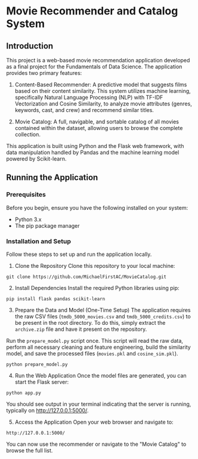 # Movie Recommender and Catalog System

## Introduction

This project is a web-based movie recommendation application developed as a final project for the Fundamentals of Data Science. The application provides two primary features:

1. Content-Based Recommender: A predictive model that suggests films based on their content similarity. This system utilizes machine learning, specifically Natural Language Processing (NLP) with TF-IDF Vectorization and Cosine Similarity, to analyze movie attributes (genres, keywords, cast, and crew) and recommend similar titles.

2. Movie Catalog: A full, navigable, and sortable catalog of all movies contained within the dataset, allowing users to browse the complete collection.

This application is built using Python and the Flask web framework, with data manipulation handled by Pandas and the machine learning model powered by Scikit-learn.

## Running the Application

### Prerequisites

Before you begin, ensure you have the following installed on your system:

- Python 3.x
- The pip package manager

### Installation and Setup
Follow these steps to set up and run the application locally.

1. Clone the Repository Clone this repository to your local machine:

```
git clone https://github.com/MichaelFirstAC/MovieCatalog.git
```

2. Install Dependencies Install the required Python libraries using pip:

```
pip install flask pandas scikit-learn
```

3. Prepare the Data and Model (One-Time Setup) The application requires the raw CSV files (```tmdb_5000_movies.csv``` and ```tmdb_5000_credits.csv```) to be present in the root directory. To do this, simply extract the ```archive.zip``` file and have it present on the repository.

Run the ```prepare_model.py``` script once. This script will read the raw data, perform all necessary cleaning and feature engineering, build the similarity model, and save the processed files (```movies.pkl``` and ```cosine_sim.pkl```).

```
python prepare_model.py
```

4. Run the Web Application Once the model files are generated, you can start the Flask server:

```
python app.py
```

You should see output in your terminal indicating that the server is running, typically on http://127.0.0.1:5000/.

5. Access the Application Open your web browser and navigate to:

```
http://127.0.0.1:5000/
```

You can now use the recommender or navigate to the "Movie Catalog" to browse the full list.
